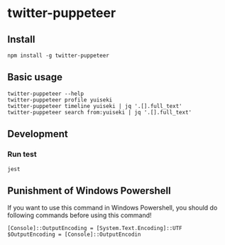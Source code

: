 # twitter-puppeteer

## Install
```
npm install -g twitter-puppeteer
```

## Basic usage
```
twitter-puppeteer --help
twitter-puppeteer profile yuiseki
twitter-puppeteer timeline yuiseki | jq '.[].full_text'
twitter-puppeteer search from:yuiseki | jq '.[].full_text'
```

## Development

### Run test
```
jest
```

## Punishment of Windows Powershell
If you want to use this command in Windows Powershell, you should do following commands before using this command!

```
[Console]::OutputEncoding = [System.Text.Encoding]::UTF
$OutputEncoding = [Console]::OutputEncodin
```